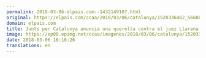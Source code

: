 ```yaml
---
permalink: 2018-03-06-elpais.com--1432149107.html
original: https://elpais.com/ccaa/2018/03/06/catalunya/1520336462_566861.html#?ref=rss&format=simple&link=link
domain: elpais.com
title: Junts per Catalunya anuncia una querella contra el juez Llarena si no excarcela a Sànchez
image: https://ep00.epimg.net/ccaa/imagenes/2018/03/06/catalunya/1520336462_566861_1520343769_rrss_normal.jpg
date: 2018-03-06 16:16:26
translations: en
---
```


